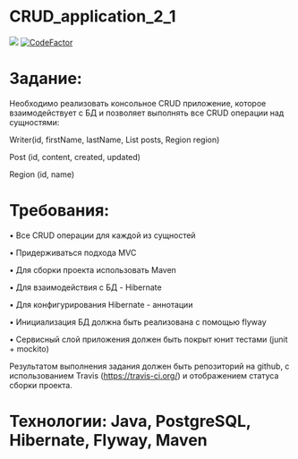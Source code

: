 # CRUD_application_2_1

<a href="https://travis-ci.com/yhtyyar/CRUD_application_2_1"><img src="https://travis-ci.com/yhtyyar/CRUD_application_2_1.svg?branch=master"></a>
<a href="https://www.codefactor.io/repository/github/yhtyyar/crud_application_2_1"><img src="https://www.codefactor.io/repository/github/yhtyyar/crud_application_2_1/badge" alt="CodeFactor" /></a>




# Задание:

Необходимо реализовать консольное CRUD приложение, которое взаимодействует с БД и позволяет выполнять все CRUD операции над сущностями:


Writer(id, firstName, lastName, List<Post> posts, Region region)

Post (id, content, created, updated)

Region (id, name)
  
  
  
# Требования:
  
•	Все CRUD операции для каждой из сущностей
  
•	Придерживаться подхода MVC
  
•	Для сборки проекта использовать Maven
  
•	Для взаимодействия с БД - Hibernate
  
•	Для конфигурирования Hibernate - аннотации
  
•	Инициализация БД должна быть реализована с помощью flyway
  
•	Сервисный слой приложения должен быть покрыт юнит тестами (junit + mockito)
  
  
  
  Результатом выполнения задания должен быть репозиторий на github, с использованием Travis (https://travis-ci.org/) и отображением статуса сборки проекта.
  

  # Технологии: Java, PostgreSQL, Hibernate, Flyway, Maven


  
  

